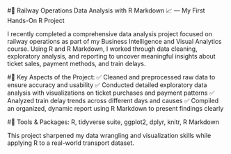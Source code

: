 #🚆 Railway Operations Data Analysis with R Markdown 📈 — My First Hands-On R Project

I recently completed a comprehensive data analysis project focused on railway operations as part of my Business Intelligence and Visual Analytics course. Using R and R Markdown, I worked through data cleaning, exploratory analysis, and reporting to uncover meaningful insights about ticket sales, payment methods, and train delays.

#🔎 Key Aspects of the Project:
✅ Cleaned and preprocessed raw data to ensure accuracy and usability
✅ Conducted detailed exploratory data analysis with visualizations on ticket purchases and payment patterns
✅ Analyzed train delay trends across different days and causes
✅ Compiled an organized, dynamic report using R Markdown to present findings clearly

#🧰 Tools & Packages:
R, tidyverse suite, ggplot2, dplyr, knitr, R Markdown

This project sharpened my data wrangling and visualization skills while applying R to a real-world transport dataset.
